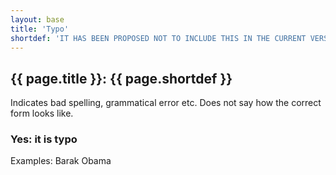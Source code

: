 ```yaml
---
layout: base
title: 'Typo'
shortdef: 'IT HAS BEEN PROPOSED NOT TO INCLUDE THIS IN THE CURRENT VERSION'
---
```


## {{ page.title }}: {{ page.shortdef }}

Indicates bad spelling, grammatical error etc. Does not say how the
correct form looks like.

### Yes: it is typo

Examples: Barak Obama
